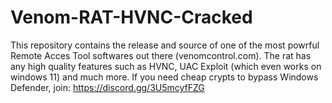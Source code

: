 # Venom-RAT-HVNC-Cracked
This repository contains the release and source of one of the most powrful Remote Acces Tool softwares out there (venomcontrol.com).  The rat has any high quality features such as HVNC, UAC Exploit (which even works on windows 11) and much more.  If you need  cheap crypts to bypass Windows Defender, join: https://discord.gg/3U5mcyfFZG
